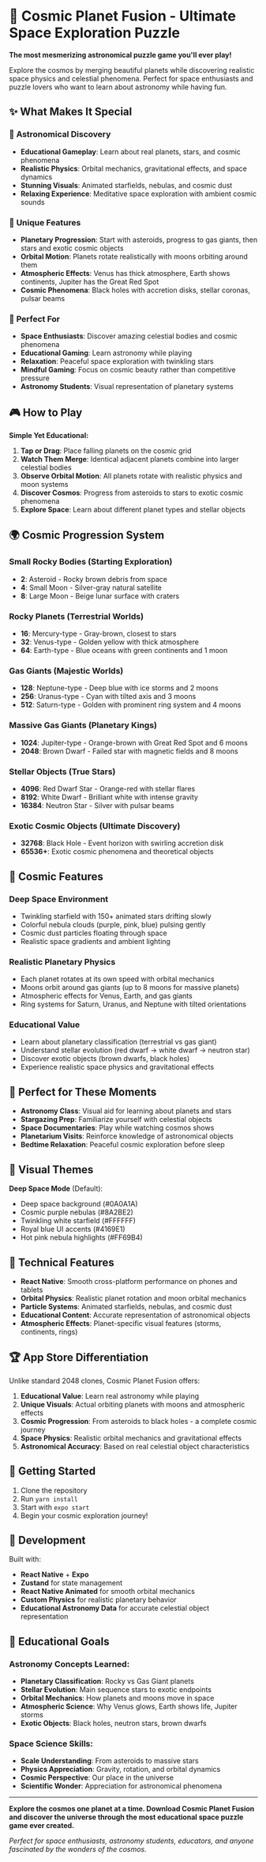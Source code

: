 # 🌌 Cosmic Planet Fusion - Ultimate Space Exploration Puzzle

**The most mesmerizing astronomical puzzle game you'll ever play!**

Explore the cosmos by merging beautiful planets while discovering realistic space physics and celestial phenomena. Perfect for space enthusiasts and puzzle lovers who want to learn about astronomy while having fun.

## ✨ What Makes It Special

### 🌟 **Astronomical Discovery**
- **Educational Gameplay**: Learn about real planets, stars, and cosmic phenomena
- **Realistic Physics**: Orbital mechanics, gravitational effects, and space dynamics
- **Stunning Visuals**: Animated starfields, nebulas, and cosmic dust
- **Relaxing Experience**: Meditative space exploration with ambient cosmic sounds

### 🎯 **Unique Features**
- **Planetary Progression**: Start with asteroids, progress to gas giants, then stars and exotic cosmic objects
- **Orbital Motion**: Planets rotate realistically with moons orbiting around them
- **Atmospheric Effects**: Venus has thick atmosphere, Earth shows continents, Jupiter has the Great Red Spot
- **Cosmic Phenomena**: Black holes with accretion disks, stellar coronas, pulsar beams

### 🧘 **Perfect For**
- **Space Enthusiasts**: Discover amazing celestial bodies and cosmic phenomena
- **Educational Gaming**: Learn astronomy while playing
- **Relaxation**: Peaceful space exploration with twinkling stars
- **Mindful Gaming**: Focus on cosmic beauty rather than competitive pressure
- **Astronomy Students**: Visual representation of planetary systems

## 🎮 How to Play

**Simple Yet Educational:**

1. **Tap or Drag**: Place falling planets on the cosmic grid
2. **Watch Them Merge**: Identical adjacent planets combine into larger celestial bodies
3. **Observe Orbital Motion**: All planets rotate with realistic physics and moon systems
4. **Discover Cosmos**: Progress from asteroids to stars to exotic cosmic phenomena
5. **Explore Space**: Learn about different planet types and stellar objects

## 🌍 Cosmic Progression System

### Small Rocky Bodies (Starting Exploration)
- **2**: Asteroid - Rocky brown debris from space
- **4**: Small Moon - Silver-gray natural satellite
- **8**: Large Moon - Beige lunar surface with craters

### Rocky Planets (Terrestrial Worlds)
- **16**: Mercury-type - Gray-brown, closest to stars
- **32**: Venus-type - Golden yellow with thick atmosphere
- **64**: Earth-type - Blue oceans with green continents and 1 moon

### Gas Giants (Majestic Worlds)
- **128**: Neptune-type - Deep blue with ice storms and 2 moons
- **256**: Uranus-type - Cyan with tilted axis and 3 moons
- **512**: Saturn-type - Golden with prominent ring system and 4 moons

### Massive Gas Giants (Planetary Kings)
- **1024**: Jupiter-type - Orange-brown with Great Red Spot and 6 moons
- **2048**: Brown Dwarf - Failed star with magnetic fields and 8 moons

### Stellar Objects (True Stars)
- **4096**: Red Dwarf Star - Orange-red with stellar flares
- **8192**: White Dwarf - Brilliant white with intense gravity
- **16384**: Neutron Star - Silver with pulsar beams

### Exotic Cosmic Objects (Ultimate Discovery)
- **32768**: Black Hole - Event horizon with swirling accretion disk
- **65536+**: Exotic cosmic phenomena and theoretical objects

## 🌌 Cosmic Features

### **Deep Space Environment**
- Twinkling starfield with 150+ animated stars drifting slowly
- Colorful nebula clouds (purple, pink, blue) pulsing gently
- Cosmic dust particles floating through space
- Realistic space gradients and ambient lighting

### **Realistic Planetary Physics**
- Each planet rotates at its own speed with orbital mechanics
- Moons orbit around gas giants (up to 8 moons for massive planets)
- Atmospheric effects for Venus, Earth, and gas giants
- Ring systems for Saturn, Uranus, and Neptune with tilted orientations

### **Educational Value**
- Learn about planetary classification (terrestrial vs gas giant)
- Understand stellar evolution (red dwarf → white dwarf → neutron star)
- Discover exotic objects (brown dwarfs, black holes)
- Experience realistic space physics and gravitational effects

## 📱 Perfect for These Moments

- **Astronomy Class**: Visual aid for learning about planets and stars
- **Stargazing Prep**: Familiarize yourself with celestial objects
- **Space Documentaries**: Play while watching cosmos shows
- **Planetarium Visits**: Reinforce knowledge of astronomical objects
- **Bedtime Relaxation**: Peaceful cosmic exploration before sleep

## 🎨 Visual Themes

**Deep Space Mode** (Default):
- Deep space background (#0A0A1A)
- Cosmic purple nebulas (#8A2BE2)
- Twinkling white starfield (#FFFFFF)
- Royal blue UI accents (#4169E1)
- Hot pink nebula highlights (#FF69B4)

## 🔧 Technical Features

- **React Native**: Smooth cross-platform performance on phones and tablets
- **Orbital Physics**: Realistic planet rotation and moon orbital mechanics
- **Particle Systems**: Animated starfields, nebulas, and cosmic dust
- **Educational Content**: Accurate representation of astronomical objects
- **Atmospheric Effects**: Planet-specific visual features (storms, continents, rings)

## 🏆 App Store Differentiation

Unlike standard 2048 clones, Cosmic Planet Fusion offers:

1. **Educational Value**: Learn real astronomy while playing
2. **Unique Visuals**: Actual orbiting planets with moons and atmospheric effects
3. **Cosmic Progression**: From asteroids to black holes - a complete cosmic journey
4. **Space Physics**: Realistic orbital mechanics and gravitational effects
5. **Astronomical Accuracy**: Based on real celestial object characteristics

## 🚀 Getting Started

1. Clone the repository
2. Run `yarn install`
3. Start with `expo start`
4. Begin your cosmic exploration journey!

## 📝 Development

Built with:
- **React Native** + **Expo**
- **Zustand** for state management
- **React Native Animated** for smooth orbital mechanics
- **Custom Physics** for realistic planetary behavior
- **Educational Astronomy Data** for accurate celestial object representation

## 🌟 Educational Goals

### **Astronomy Concepts Learned:**
- **Planetary Classification**: Rocky vs Gas Giant planets
- **Stellar Evolution**: Main sequence stars to exotic endpoints
- **Orbital Mechanics**: How planets and moons move in space
- **Atmospheric Science**: Why Venus glows, Earth shows life, Jupiter storms
- **Exotic Objects**: Black holes, neutron stars, brown dwarfs

### **Space Science Skills:**
- **Scale Understanding**: From asteroids to massive stars
- **Physics Appreciation**: Gravity, rotation, and orbital dynamics
- **Cosmic Perspective**: Our place in the universe
- **Scientific Wonder**: Appreciation for astronomical phenomena

---

**Explore the cosmos one planet at a time. Download Cosmic Planet Fusion and discover the universe through the most educational space puzzle game ever created.**

*Perfect for space enthusiasts, astronomy students, educators, and anyone fascinated by the wonders of the cosmos.* 